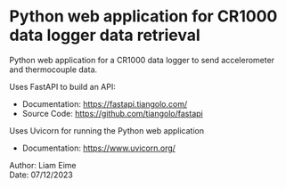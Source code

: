 # Python web application for CR1000 data logger data retrieval
Python web application for a CR1000 data logger to send accelerometer and thermocouple data.

Uses FastAPI to build an API:
* Documentation: https://fastapi.tiangolo.com/
* Source Code: https://github.com/tiangolo/fastapi

Uses Uvicorn for running the Python web application
* Documentation: https://www.uvicorn.org/

Author: Liam Eime\
Date: 07/12/2023
